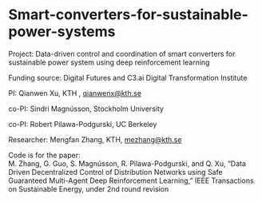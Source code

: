 # Smart-converters-for-sustainable-power-systems

Project: Data-driven control and coordination of smart converters for sustainable power system using deep reinforcement learning

Funding source: Digital Futures and C3.ai Digital Transformation Institute


PI: Qianwen Xu, KTH , qianwenx@kth.se 

co-PI: Sindri Magnússon, Stockholm University

co-PI: Robert Pilawa-Podgurski, UC Berkeley

Researcher: Mengfan Zhang, KTH, mezhang@kth.se 

Code is for the paper:   
M. Zhang, G. Guo, S. Magnússon, R. Pilawa-Podgurski, and Q. Xu, “Data Driven Decentralized Control of Distribution Networks using Safe Guaranteed Multi-Agent Deep Reinforcement Learning,” IEEE Transactions on Sustainable Energy, under 2nd round revision
 
